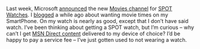 Last week, Microsoft
[announced](http://www.microsoft.com/presspass/press/2004/nov04/11-05MovieListingsPR.asp)
the new [Movies channel](http://www.msndirect.com/channel/Movies.htm)
for [SPOT Watches](http://www.msndirect.com/default.htm). I
[blogged](http://devhawk.net/2004/05/10/movie-times-web-service/)
a while ago about wanting movie times on my SmartPhone. On my watch is
nearly as good, except that I don’t have said watch. I’ve been thinking
about getting a SPOT watch, but I’m curious – why can’t I get [MSN
Direct content](http://www.msndirect.com/channel/default.htm) delivered
to my device of choice? I’d be happy to pay a service fee – I’ve just
gotten used to not wearing a watch.
